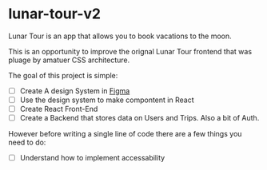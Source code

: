 # lunar-tour-v2
Lunar Tour is an app that allows you to book vacations to the moon.

This is an opportunity to improve the orignal Lunar Tour frontend that was pluage by amatuer CSS architecture. 

The goal of this project is simple:

- [ ] Create A design System in [Figma](https://www.figma.com/file/WkRlpYw5RsHoWYvN8KrZUNag/Lunar-Tour-App)
- [ ] Use the design system to make compontent in React
- [ ] Create React Front-End
- [ ] Create a Backend that stores data on Users and Trips. Also a bit of Auth. 

However before writing a single line of code there are a few things you need to do:

- [ ] Understand how to implement accessability
